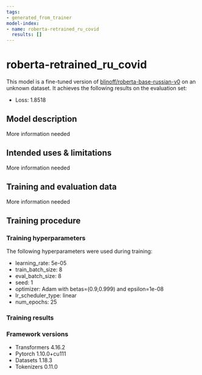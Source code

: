 ```yaml
---
tags:
- generated_from_trainer
model-index:
- name: roberta-retrained_ru_covid
  results: []
---
```


<!-- This model card has been generated automatically according to the information the Trainer had access to. You
should probably proofread and complete it, then remove this comment. -->

# roberta-retrained_ru_covid

This model is a fine-tuned version of [blinoff/roberta-base-russian-v0](https://huggingface.co/blinoff/roberta-base-russian-v0) on an unknown dataset.
It achieves the following results on the evaluation set:
- Loss: 1.8518

## Model description

More information needed

## Intended uses & limitations

More information needed

## Training and evaluation data

More information needed

## Training procedure

### Training hyperparameters

The following hyperparameters were used during training:
- learning_rate: 5e-05
- train_batch_size: 8
- eval_batch_size: 8
- seed: 1
- optimizer: Adam with betas=(0.9,0.999) and epsilon=1e-08
- lr_scheduler_type: linear
- num_epochs: 25

### Training results



### Framework versions

- Transformers 4.16.2
- Pytorch 1.10.0+cu111
- Datasets 1.18.3
- Tokenizers 0.11.0

